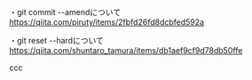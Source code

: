 ・git commit --amendについて
https://qiita.com/piruty/items/2fbfd26fd8dcbfed592a

・git reset --hardについて
https://qiita.com/shuntaro_tamura/items/db1aef9cf9d78db50ffe

ccc